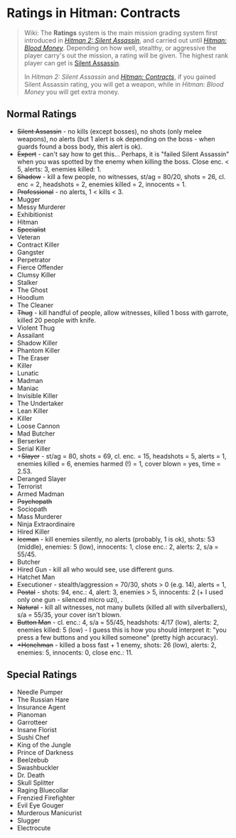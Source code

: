 # Ratings in Hitman: Contracts

> Wiki: The **Ratings** system is the main mission grading system first introduced in *[Hitman 2: Silent Assassin](https://hitman.fandom.com/wiki/Hitman_2:_Silent_Assassin)*, and carried out until *[Hitman: Blood Money](https://hitman.fandom.com/wiki/Hitman:_Blood_Money)*. Depending on how well, stealthy, or aggressive the player carry's out the mission, a rating will be given. The highest rank player can get is [Silent Assassin](https://hitman.fandom.com/wiki/Silent_Assassin).
>
> In *Hitman 2: Silent Assassin* and *[Hitman: Contracts](https://hitman.fandom.com/wiki/Hitman:_Contracts)*, if you gained Silent Assassin rating, you will get a weapon, while in *Hitman: Blood Money* you will get extra money.

## Normal Ratings

- ~~Silent Assassin~~ - no kills (except bosses), no shots (only melee weapons), no alerts (but 1 alert is ok depending on the boss - when guards found a boss body, this alert is ok).
- ~~Expert~~ - can't say how to get this... Perhaps, it is "failed Silent Assassin" when you was spotted by the enemy when killing the boss. Close enc. < 5, alerts: 3, enemies killed: 1.
- ~~Shadow~~ - kill a few people, no witnesses, st/ag = 80/20, shots = 26, cl. enc = 2, headshots = 2, enemies killed = 2, innocents = 1.
- ~~Professional~~ - no alerts, 1 < kills < 3.
- Mugger
- Messy Murderer
- Exhibitionist
- Hitman
- ~~Specialist~~
- Veteran
- Contract Killer
- Gangster
- Perpetrator
- Fierce Offender
- Clumsy Killer
- Stalker
- The Ghost
- Hoodlum
- The Cleaner
- ~~Thug~~ - kill handful of people, allow witnesses, killed 1 boss with garrote, killed 20 people with knife.
- Violent Thug
- Assailant
- Shadow Killer
- Phantom Killer
- The Eraser
- Killer
- Lunatic
- Madman
- Maniac
- Invisible Killer
- The Undertaker
- Lean Killer
- Killer
- Loose Cannon
- Mad Butcher
- Berserker
- Serial Killer
- +~~Slayer~~ - st/ag = 80, shots = 69, cl. enc. = 15, headshots = 5, alerts = 1, enemies killed = 6, enemies harmed (!) = 1, cover blown = yes, time = 2.53.
- Deranged Slayer
- Terrorist
- Armed Madman
- ~~Psychopath~~
- Sociopath
- Mass Murderer
- Ninja Extraordinaire
- Hired Killer
- ~~Iceman~~ - kill enemies silently, no alerts (probably, 1 is ok), shots: 53 (middle), enemies: 5 (low), innocents: 1, close enc.: 2, alerts: 2, s/a = 55/45.
- Butcher
- Hired Gun - kill all who would see, use different guns.
- Hatchet Man
- Executioner - stealth/aggression = 70/30, shots > 0 (e.g. 14), alerts = 1,
- ~~Postal~~ - shots: 94, enc.: 4, alert: 3, enemies > 5, innocents: 2 (+ I used only one gun - silenced micro uzi), .
- ~~Natural~~ - kill all witnesses, not many bullets (killed all with silverballers), s/a = 55/35, your cover isn't blown. 
- ~~Button Man~~ - cl. enc.: 4, s/a = 55/45, headshots: 4/17 (low), alerts: 2, enemies killed: 5 (low) - I guess this is how you should interpret it: "you press a few buttons and you killed someone" (pretty high accuracy).
- ~~+Henchman~~ - killed a boss fast + 1 enemy, shots: 26 (low), alerts: 2, enemies: 5, innocents: 0, close enc.: 11.

## Special Ratings

- Needle Pumper
- The Russian Hare
- Insurance Agent
- Pianoman
- Garrotteer
- Insane Florist
- Sushi Chef
- King of the Jungle
- Prince of Darkness
- Beelzebub
- Swashbuckler
- Dr. Death
- Skull Splitter
- Raging Bluecollar
- Frenzied Firefighter
- Evil Eye Gouger
- Murderous Manicurist
- Slugger
- Electrocute

﻿